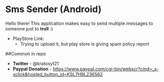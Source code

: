 # Sms Sender (Android)

Hello there!
This application makes easy to send multiple messages to someone just to **troll** :)

- PlayStore Link:
  - Trying to upload it, but play store is giving spam policy report

##Common in repo

* **Twitter** - @kratosyt21
* **Paypal Donation** - https://www.paypal.com/cgi-bin/webscr?cmd=_s-xclick&hosted_button_id=KSL7H9L236562
